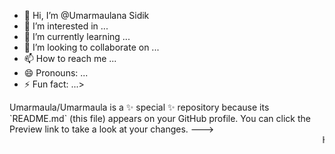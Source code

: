 - 👋 Hi, I’m @Umarmaulana Sidik
- 👀 I’m interested in ...
- 🌱 I’m currently learning ...
- 💞️ I’m looking to collaborate on ...
- 📫 How to reach me ...
- 😄 Pronouns: ...
- ⚡ Fun fact: ...>
<html></html>
<title></title>
Umarmaula/Umarmaula is a ✨ special ✨ repository because its `README.md` (this file) appears on your GitHub profile.
You can click the Preview link to take a look at your changes.
--->
<html>
     <marquee>Hallo Nama Saya Umar<marquee>
<body>
       <title>